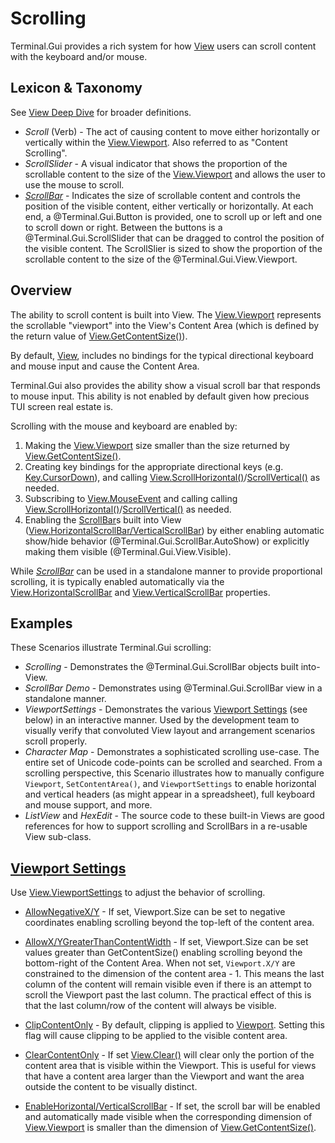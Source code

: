 # Scrolling

Terminal.Gui provides a rich system for how [View](View.md) users can scroll content with the keyboard and/or mouse.

## Lexicon & Taxonomy

See [View Deep Dive](View.md) for broader definitions.

* *Scroll* (Verb) - The act of causing content to move either horizontally or vertically within the [View.Viewport](~/api/Terminal.Gui.View.Viewport.yml). Also referred to as "Content Scrolling".
* *ScrollSlider* - A visual indicator that shows the proportion of the scrollable content to the size of the [View.Viewport](~/api/Terminal.Gui.View.Viewport.yml) and allows the user to use the mouse to scroll. 
* *[ScrollBar](~/api/Terminal.Gui.ScrollBar.yml)* -  Indicates the size of scrollable content and controls the position of the visible content, either vertically or horizontally. At each end, a @Terminal.Gui.Button is provided, one to scroll up or left and one to scroll down or right. Between the
 buttons is a @Terminal.Gui.ScrollSlider that can be dragged to control the position of the visible content. The ScrollSlier is sized to show the proportion of the scrollable content to the size of the @Terminal.Gui.View.Viewport.

## Overview

The ability to scroll content is built into View. The [View.Viewport](~/api/Terminal.Gui.View.Viewport.yml) represents the scrollable "viewport" into the View's Content Area (which is defined by the return value of [View.GetContentSize()](~/api/Terminal.Gui.View.GetContentSize.yml)). 

By default, [View](~/api/Terminal.Gui.View.yml), includes no bindings for the typical directional keyboard and mouse input and cause the Content Area.

Terminal.Gui also provides the ability show a visual scroll bar that responds to mouse input. This ability is not enabled by default given how precious TUI screen real estate is.

Scrolling with the mouse and keyboard are enabled by:

1) Making the [View.Viewport](~/api/Terminal.Gui.View.Viewport.yml) size smaller than the size returned by [View.GetContentSize()](~/api/Terminal.Gui.View.GetContentSize.yml). 
2) Creating key bindings for the appropriate directional keys (e.g. [Key.CursorDown](~/api/Terminal.Gui.Key)), and calling [View.ScrollHorizontal()](~/api/Terminal.Gui.View.ScrollHorizontal.yml)/[ScrollVertical()](~/api/Terminal.Gui.View.ScrollVertical.yml) as needed.
3) Subscribing to [View.MouseEvent](~/api/Terminal.Gui.View.MouseEvent.yml) and calling calling [View.ScrollHorizontal()](~/api/Terminal.Gui.View.ScrollHorizontal.yml)/[ScrollVertical()](~/api/Terminal.Gui.View.ScrollVertical.yml) as needed.
4) Enabling the [ScrollBar](~/api/Terminal.Gui.ScrollBar.yml)s built into View ([View.HorizontalScrollBar/VerticalScrollBar](~/api/Terminal.Gui.View.HorizontalScrollBar.yml)) by either enabling automatic show/hide behavior (@Terminal.Gui.ScrollBar.AutoShow) or explicitly making them visible (@Terminal.Gui.View.Visible).

While *[ScrollBar](~/api/Terminal.Gui.ScrollBar.yml)* can be used in a standalone manner to provide proportional scrolling, it is typically enabled automatically via the [View.HorizontalScrollBar](~/api/Terminal.Gui.View.HorizontalScrollBar.yml) and  [View.VerticalScrollBar](~/api/Terminal.Gui.View.VerticalScrollBar.yml) properties.

## Examples

These Scenarios illustrate Terminal.Gui scrolling:

* *Scrolling* - Demonstrates the @Terminal.Gui.ScrollBar objects built into-View.
* *ScrollBar Demo* - Demonstrates using @Terminal.Gui.ScrollBar view in a standalone manner.
* *ViewportSettings* - Demonstrates the various [Viewport Settings](~/api/Terminal.Gui.ViewportSettings.yml) (see below) in an interactive manner. Used by the development team to visually verify that convoluted View layout and arrangement scenarios scroll properly.
* *Character Map* - Demonstrates a sophisticated scrolling use-case. The entire set of Unicode code-points can be scrolled and searched. From a scrolling perspective, this Scenario illustrates how to manually configure `Viewport`, `SetContentArea()`, and `ViewportSettings` to enable horizontal and vertical headers (as might appear in a spreadsheet), full keyboard and mouse support, and more. 
* *ListView* and *HexEdit* - The source code to these built-in Views are good references for how to support scrolling and ScrollBars in a re-usable View sub-class. 

## [Viewport Settings](~/api/Terminal.Gui.ViewportSettings.yml)

Use [View.ViewportSettings](~/api/Terminal.Gui.View.ViewportSettings.yml) to adjust the behavior of scrolling. 

* [AllowNegativeX/Y](~/api/Terminal.Gui.ViewportSettings.AllowNegativeXyml) - If set, Viewport.Size can be set to negative coordinates enabling scrolling beyond the top-left of the content area.

* [AllowX/YGreaterThanContentWidth](~/api/Terminal.Gui.ViewportSettings.AllowXGreaterThanContentWidth) - If set, Viewport.Size can be set values greater than GetContentSize() enabling scrolling beyond the bottom-right of the Content Area. When not set, `Viewport.X/Y` are constrained to the dimension of the content area - 1. This means the last column of the content will remain visible even if there is an attempt to scroll the Viewport past the last column. The practical effect of this is that the last column/row of the content will always be visible.

* [ClipContentOnly](~/api/Terminal.Gui.ViewportSettings.ClipContentOnly) - By default, clipping is applied to [Viewport](~/api/Terminal.Gui.View.Viewport.yml). Setting this flag will cause clipping to be applied to the visible content area.

* [ClearContentOnly](~/api/Terminal.Gui.ViewportSettings.ClearContentOnly) - If set [View.Clear()](~/api/Terminal.Gui.View.Clear.yml) will clear only the portion of the content area that is visible within the Viewport. This is useful for views that have a content area larger than the Viewport and want the area outside the content to be visually distinct.

* [EnableHorizontal/VerticalScrollBar](~/api/Terminal.Gui.ViewportSettings.EnableHorizontalScrollBar) - If set, the scroll bar will be enabled and automatically made visible when the corresponding dimension of [View.Viewport](~/api/Terminal.Gui.View.Viewport.yml) is smaller than the dimension of [View.GetContentSize()](~/api/Terminal.Gui.View.GetContentSize.yml).


